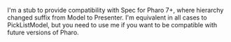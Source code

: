 I'm a stub to provide compatibility with Spec for Pharo 7+, where hierarchy changed suffix from Model to Presenter. 
I'm equivalent in all cases to PickListModel, but you need to use me if you want to be compatible with future versions of Pharo.